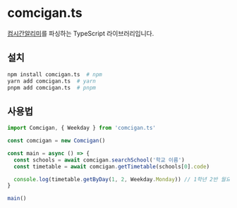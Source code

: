 # comcigan.ts

[컴시간알리미](http://컴시간학생.kr)를 파싱하는 TypeScript 라이브러리입니다.

## 설치

```bash
npm install comcigan.ts  # npm
yarn add comcigan.ts  # yarn
pnpm add comcigan.ts  # pnpm
```

## 사용법

```typescript
import Comcigan, { Weekday } from 'comcigan.ts'

const comcigan = new Comcigan()

const main = async () => {
  const schools = await comcigan.searchSchool('학교 이름')
  const timetable = await comcigan.getTimetable(schools[0].code)

  console.log(timetable.getByDay(1, 2, Weekday.Monday)) // 1학년 2반 월요일 시간표
}

main()
```
